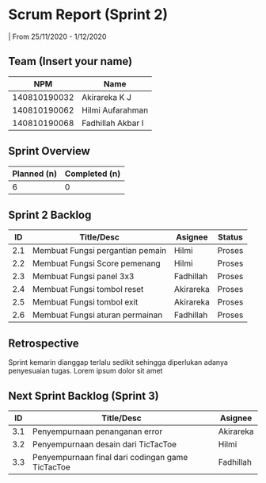 # Scrum Report (Sprint 2)
| From 25/11/2020 - 1/12/2020

## Team (Insert your name)
| NPM           | Name        |
| ------------- |-------------|
| 140810190032  | Akirareka K J    |
| 140810190062  | Hilmi Aufarahman    |
| 140810190068  | Fadhillah Akbar I |

## Sprint Overview
| Planned (n)   | Completed (n) |
| ------------- |-------------- |
| 6             | 0             |

## Sprint 2 Backlog

| ID  | Title/Desc | Asignee | Status |
| --- | ---------- | ------- | ------ |
| 2.1 | Membuat Fungsi pergantian pemain | Hilmi | Proses |
| 2.2 | Membuat Fungsi Score pemenang | Hilmi | Proses |
| 2.3 | Membuat Fungsi panel 3x3 | Fadhillah | Proses |
| 2.4 | Membuat Fungsi tombol reset | Akirareka | Proses |
| 2.5 | Membuat Fungsi tombol exit | Akirareka| Proses |
| 2.6 | Membuat Fungsi aturan permainan | Fadhillah | Proses |

## Retrospective 

Sprint kemarin dianggap terlalu sedikit sehingga diperlukan adanya penyesuaian tugas. Lorem ipsum dolor sit amet

## Next Sprint Backlog (Sprint 3)
| ID  | Title/Desc | Asignee | 
| --- | ---------- | ------- | 
| 3.1 | Penyempurnaan penanganan error | Akirareka | 
| 3.2 | Penyempurnaan desain dari TicTacToe | Hilmi | 
| 3.3 | Penyempurnaan final dari codingan game TicTacToe | Fadhillah | 
